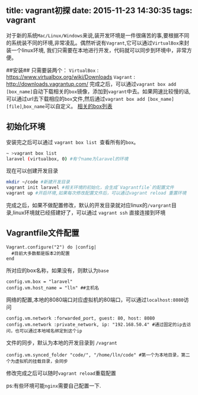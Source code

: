 title: vagrant初探
date: 2015-11-23 14:30:35
tags: vagrant
---
  对于新的系统`Mac/Linux/Windows`来说,装开发环境是一件很痛苦的事,要根据不同的系统装不同的环境,非常凌乱。偶然听说有`Vagrant`,它可以通过`VirtualBox`来封装一个linux环境, 我们只需要在本地进行开发，代码就可以同步到环境中，非常方便。

##安装##
  只需要装两个：
  `VirtualBox` : https://www.virtualbox.org/wiki/Downloads
  `Vagrant`    : http://downloads.vagrantup.com/
 完成之后，可以通过`vagrant box add [box_name]`自动下载相关的`box`镜像，添加到`vagrant`中去。如果网速比较慢的话,可以通过url去下载相应的`box`文件,然后通过`vagrant box add [box_name]  [file]`,`box_name`可以自定义。
[相关的box列表](https://atlas.hashicorp.com/boxes/search)
## 初始化环境
   安装完之后可以通过 `vagrant box list`  查看所有的`box`。
```bash
~ >vagrant box list
laravel (virtualbox, 0) #有个name为laravel的环境
```
  现在可以创建开发目录
```bash
mkdir ~/code #新建开发目录
vagrant init laravel #相关环境的初始化，会生成`Vagrantfile`的配置文件
vagrant up #开启环境,如果每次修改配置文件后，可以通过vagrant reload 重置环境
```
 完成之后，如果不做配置修改，默认的开发目录就对应linux的`/vargrant`目录,linux环境就已经搭建好了，可以通过 `vagrant ssh` 直接连接到环境

## Vagrantfile文件配置
```
Vagrant.configure("2") do |config|
  #目前大多数都是版本2的配置
end
```

所对应的box名称，如果没有，则默认为`base`
```
config.vm.box = "laravel"
config.vm.host_name = "lln" ##主机名
```
网络的配置,本地的8080端口对应虚拟机的80端口，可以通过`localhost:8080`访问
```
config.vm.network :forwarded_port, guest: 80, host: 8080
config.vm.network :private_network, ip: "192.168.50.4" #通过固定的ip去访问，也可以通过本地域名绑定到这个ip
```
文件的同步，默认为本地的开发目录到 `/vagrant`
```
config.vm.synced_folder "code/", "/home/lln/code" #第一个为本地目录，第二个为虚拟机的挂载目录，会同步
```

修改完成之后可以随时`vagrant reload`重载配置

ps:有些环境可能`nginx`需要自己配置一下.
